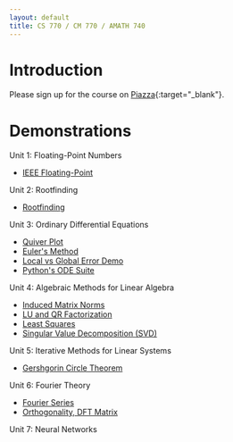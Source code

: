 ```yaml
---
layout: default
title: CS 770 / CM 770 / AMATH 740
---
```


# Introduction

Please sign up for the course on [Piazza](https://piazza.com/uwaterloo.ca/fall2024/cs770cm770amath740){:target="_blank"}.

# Demonstrations

Unit 1: Floating-Point Numbers
- [IEEE Floating-Point](/floating_point/floating_point_numbers.html)
<!---
[Rounding Error Demo](/floating_point/roundoff_error_demo.html)
--->

Unit 2: Rootfinding
- [Rootfinding](/rootfinding/RootFinding.html)

Unit 3: Ordinary Differential Equations

- [Quiver Plot](/ODEs/quiver_plot.html)
- [Euler's Method](/ODEs/Euler_demo.html)
- [Local vs Global Error Demo](/ODEs/Euler_error_demo.html)
- [Python's ODE Suite](/ODEs/ode_suite_demos.html)
<!---
[3rd-Order Runge-Kutta (.py script)](/ODEs/rk3.py)
[Novelty Golf Animations (py)](/ODEs/anim_golf.py)
--->

Unit 4: Algebraic Methods for Linear Algebra
- [Induced Matrix Norms](/linear_algebra/induced_norms.html)
- [LU and QR Factorization](/linear_algebra/LU_QR_demos.html)
- [Least Squares](/linear_algebra/ls_demo.html)
- [Singular Value Decomposition (SVD)](/linear_algebra/SVD_demos.html)
<!---
[Vandermonde System](/interpolation/Vandermonde.html)
--->

Unit 5: Iterative Methods for Linear Systems
- [Gershgorin Circle Theorem](/linear_algebra/Gershgorin_demo.html)
<!---
[Jacobi Iteration](/linear_algebra/Jacobi.html)
--->

Unit 6: Fourier Theory
- [Fourier Series](/Fourier/Fourier_series_demo.html)
- [Orthogonality, DFT Matrix](/Fourier/DFT_matrix.html)
<!---
[Fourier Compression](/Fourier/Compression_Demo.html)
[2D Fourier Transforms](/Fourier/2D_Fourier_Transforms.html)
[Audio Filtering](/Fourier/Fourier_audio_demos.html)
[Aliasing Demo](/Fourier/Aliasing_demo.html)
[Demo of many Fourier properties](/Fourier/Fourier_Demos.html)
[Recursive DFT](/Fourier/recursive_FFT.html)
[FFT Speed](/Fourier/speed_of_FFT.html)
--->

Unit 7: Neural Networks
<!---
[Eigenvector Demos](eigen/eigen_demos.html)
[LS Demos](least_squares/ls_demo.html)
[Gradient Descent](least_squares/Gradient_descent.html)
[Neural Learning by Gradient Descent](least_squares/NeuralLearning.html)
--->
